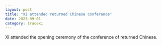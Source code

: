 ```yaml
---
layout: post
title: "Xi attended returned Chinese conference"
date: 2023-09-01
category: tracexi
---
```


Xi attended the opening ceremony of the conference of returned Chinese. 